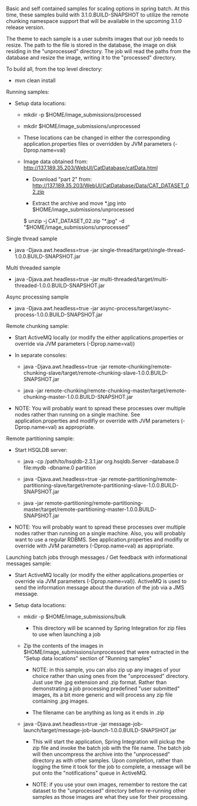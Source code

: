 Basic and self contained samples for scaling options in spring batch. At this time, these samples build with 3.1.0.BUILD-SNAPSHOT to utilize the remote chunking namespace support that will be available in the upcoming 3.1.0 release version. 

The theme to each sample is a user submits images that our job needs to resize. The path to the file is stored in the database, the image on disk residing in the "unprocessed" directory. The job will read the paths from the database and resize the image, writing it to the "processed" directory.

To build all, from the top level directory:

* mvn clean install

Running samples:

* Setup data locations:

  * mkdir -p $HOME/image_submissions/processed

  * mkdir $HOME/image_submissions/unprocessed
  
  * These locations can be changed in either the corresponding application.properties files or overridden by JVM parameters (-Dprop.name=val)

  * Image data obtained from: http://137.189.35.203/WebUI/CatDatabase/catData.html
  
    * Download "part 2" from: http://137.189.35.203/WebUI/CatDatabase/Data/CAT_DATASET_02.zip 
    
    * Extract the archive and move *.jpg into $HOME/image_submissions/unprocessed

	$ unzip -j CAT_DATASET_02.zip  "*.jpg" -d "$HOME/image_submissions/unprocessed"

Single thread sample

* java -Djava.awt.headless=true -jar single-thread/target/single-thread-1.0.0.BUILD-SNAPSHOT.jar

Multi threaded sample

* java -Djava.awt.headless=true -jar multi-threaded/target/multi-threaded-1.0.0.BUILD-SNAPSHOT.jar

Async processing sample

* java -Djava.awt.headless=true -jar async-process/target/async-process-1.0.0.BUILD-SNAPSHOT.jar

Remote chunking sample:

* Start ActiveMQ locally (or modify the either applications.properties or override via JVM parameters (-Dprop.name=val))

* In separate consoles:

  * java -Djava.awt.headless=true -jar remote-chunking/remote-chunking-slave/target/remote-chunking-slave-1.0.0.BUILD-SNAPSHOT.jar

  * java -jar remote-chunking/remote-chunking-master/target/remote-chunking-master-1.0.0.BUILD-SNAPSHOT.jar

* NOTE: You will probably want to spread these processes over multiple nodes rather than running on a single machine. See application.properties and modifiy or override with JVM parameters (-Dprop.name=val) as appropriate.

Remote partitioning sample:

* Start HSQLDB server:

  * java -cp /path/to/hsqldb-2.3.1.jar org.hsqldb.Server -database.0 file:mydb -dbname.0 partition
  
  * java -Djava.awt.headless=true -jar remote-partitioning/remote-partitioning-slave/target/remote-partitioning-slave-1.0.0.BUILD-SNAPSHOT.jar
  
  * java -jar remote-partitioning/remote-partitioning-master/target/remote-partitioning-master-1.0.0.BUILD-SNAPSHOT.jar 

* NOTE: You will probably want to spread these processes over multiple nodes rather than running on a single machine. Also, you will probably want to use a regular RDBMS. See application.properties and modifiy or override with JVM parameters (-Dprop.name=val) as appropriate.

Launching batch jobs through messages / Get feedback with informational messages sample:

* Start ActiveMQ locally (or modify the either applications.properties or override via JVM parameters (-Dprop.name=val)). ActiveMQ is used to send the information message about the duration of the job via a JMS message.

* Setup data locations:

  * mkdir -p $HOME/image_submissions/bulk

    * This directory will be scanned by Spring Integration for zip files to use when launching a job

  * Zip the contents of the images in $HOME/image_submissions/unprocessed that were extracted in the "Setup data locations" section of "Running samples"
    * NOTE: in this sample, you can also zip up any images of your choice rather than using ones from the "unprocessed" directory. Just use the .jpg extension and .zip format. Rather than demonstrating a job processing predefined "user submitted" images, its a bit more generic and will process any zip file containing .jpg images. 

    * The filename can be anything as long as it ends in .zip

  * java -Djava.awt.headless=true -jar message-job-launch/target/message-job-launch-1.0.0.BUILD-SNAPSHOT.jar

    * This will start the application, Spring Integration will pickup the zip file and invoke the batch job with the file name. The batch job will then uncompress the archive into the "unprocessed" directory as with other samples. Upon completion, rather than logging the time it took for the job to complete, a message will be put onto the "notifications" queue in ActiveMQ.

    * NOTE: if you use your own images, remember to restore the cat dataset to the "unprocessed" directory before re-running other samples as those images are what they use for their processing.

